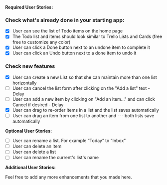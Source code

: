 **Required User Stories:**

### Check what's already done in your starting app:

- [x] User can see the list of Todo items on the home page
- [x] The Todo list and items should look similar to Trello Lists and Cards (free free to customize any color)
- [x] User can click a Done button next to an undone item to complete it
- [x] User can click an Undo button next to a done item to undo it

### Check new features

- [x] User can create a new List so that she can maintain more than one list horizontally
- [ ] User can cancel the list form after clicking on the "Add a list" text - Delay
- [ ] User can add a new item by clicking on "Add an item..." and can click Cancel if desired - Delay
- [x] User can drag to re-order items in a list and the list saves automatically
- [ ] User can drag an item from one list to another and --- both lists save automatically

**Optional User Stories:**

- [ ] User can rename a list. For example “Today” to “Inbox”
- [ ] User can delete an item
- [ ] User can delete a list
- [ ] User can rename the current's list's name

**Additional User Stories:**

Feel free to add any more enhancements that you made here.
